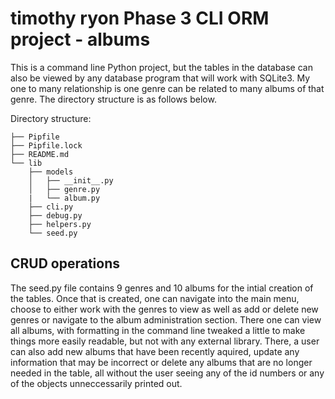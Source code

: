# timothy ryon Phase 3 CLI ORM project - albums

This is a command line Python project, but the tables in the database can also be viewed by any database program that will work with SQLite3.  My one to many relationship is one genre can be related to many albums of that genre.  The directory structure is as follows below.

Directory structure:

```console
├── Pipfile
├── Pipfile.lock
├── README.md
└── lib
    ├── models
    │   ├── __init__.py
    │   ├── genre.py
    |   └── album.py
    ├── cli.py
    ├── debug.py
    ├── helpers.py
    └── seed.py
```

## CRUD operations

The seed.py file contains 9 genres and 10 albums for the intial creation of the tables.  Once that is created, one can navigate into the main menu, choose to either work with the genres to view as well as add or delete new genres or navigate to the album administration section.  There one can view all albums, with formatting in the command line tweaked a little to make things more easily readable, but not with any external library.  There, a user can also add new albums that have been recently aquired, update any information that may be incorrect or delete any albums that are no longer needed in the table, all without the user seeing any of the id numbers or any of the objects unneccessarily printed out.
